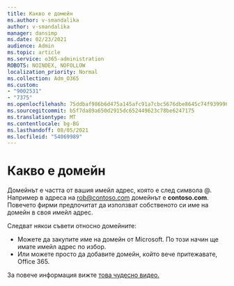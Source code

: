 ```yaml
---
title: Какво е домейн
ms.author: v-smandalika
author: v-smandalika
manager: dansimp
ms.date: 02/23/2021
audience: Admin
ms.topic: article
ms.service: o365-administration
ROBOTS: NOINDEX, NOFOLLOW
localization_priority: Normal
ms.collection: Adm_O365
ms.custom:
- "9002531"
- "7375"
ms.openlocfilehash: 75ddbaf986b6d475a145afc91a7cbc5676dbe8645c74f9399969c78be5d0342f
ms.sourcegitcommit: b5f7da89a650d2915dc652449623c78be6247175
ms.translationtype: MT
ms.contentlocale: bg-BG
ms.lasthandoff: 08/05/2021
ms.locfileid: "54069989"
---
```

# <a name="whats-a-domain"></a>Какво е домейн

Домейнът е частта от вашия имейл адрес, която е след символа @. Например в адреса на rob@contoso.com домейнът е **contoso.com**. Повечето фирми предпочитат да използват собственото си име на домейн в своя имейл адрес.

Следват някои съвети относно домейните:

- Можете да закупите име на домейн от Microsoft. По този начин ще имате имейл адрес по избор.
- Или можете просто да добавите домейн, който вече притежавате, Office 365.

За повече информация вижте [това чудесно видео.](https://www.youtube.com/watch)